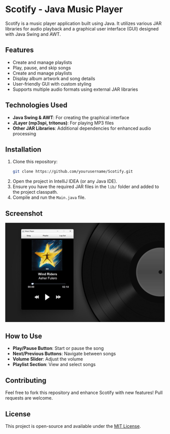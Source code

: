 # Scotify - Java Music Player

Scotify is a music player application built using Java. It utilizes various JAR libraries for audio playback and a graphical user interface (GUI) designed with Java Swing and AWT.

## Features
- Create and manage playlists
- Play, pause, and skip songs
- Create and manage playlists
- Display album artwork and song details
- User-friendly GUI with custom styling
- Supports multiple audio formats using external JAR libraries

## Technologies Used
- **Java Swing & AWT**: For creating the graphical interface
- **JLayer (mp3spi, tritonus)**: For playing MP3 files
- **Other JAR Libraries**: Additional dependencies for enhanced audio processing

## Installation
1. Clone this repository:
   ```sh
   git clone https://github.com/yourusername/Scotify.git
   ```
2. Open the project in IntelliJ IDEA (or any Java IDE).
3. Ensure you have the required JAR files in the `lib/` folder and added to the project classpath.
4. Compile and run the `Main.java` file.

## Screenshot
![Scotify Screenshot](p6.jpg)

## How to Use
- **Play/Pause Button**: Start or pause the song
- **Next/Previous Buttons**: Navigate between songs
- **Volume Slider**: Adjust the volume
- **Playlist Section**: View and select songs

## Contributing
Feel free to fork this repository and enhance Scotify with new features! Pull requests are welcome.

## License
This project is open-source and available under the [MIT License](LICENSE).

